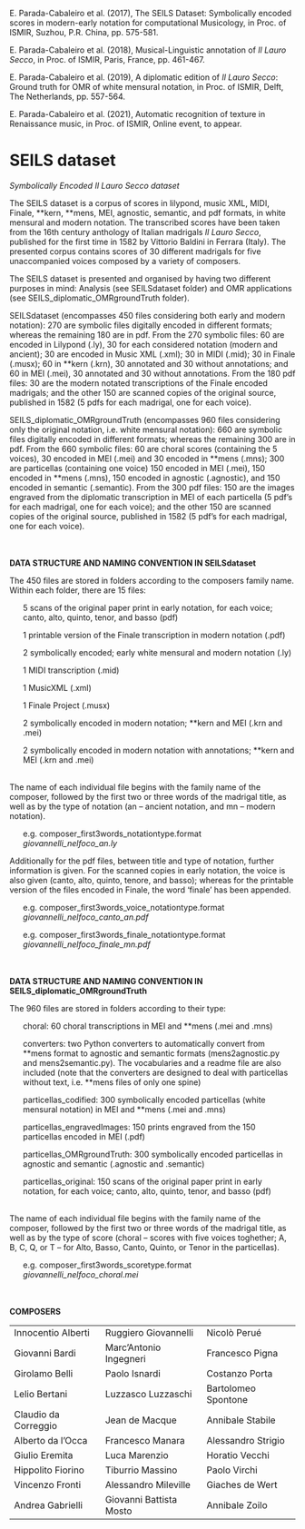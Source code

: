 E. Parada-Cabaleiro et al. (2017), The SEILS Dataset: Symbolically encoded scores in modern-early notation for computational Musicology, in Proc. of ISMIR, Suzhou, P.R. China, pp. 575-581.

E. Parada-Cabaleiro et al. (2018), Musical-Linguistic annotation of *Il Lauro Secco*, in Proc. of ISMIR, Paris, France, pp. 461-467.

E. Parada-Cabaleiro et al. (2019), A diplomatic edition of *Il Lauro Secco*: Ground truth for OMR of white mensural notation, in Proc. of ISMIR, Delft, The Netherlands, pp. 557-564.

E. Parada-Cabaleiro et al. (2021), Automatic recognition of texture in Renaissance music, in Proc. of ISMIR, Online event, to appear.



# SEILS dataset
*Symbolically Encoded Il Lauro Secco dataset*

The SEILS dataset is a corpus of scores in lilypond, music XML, MIDI, Finale, \*\*kern, \*\*mens, MEI, agnostic, semantic, and pdf formats, in white mensural and modern notation. The transcribed scores have been taken from the 16th century anthology of Italian madrigals *Il Lauro Secco*, published for the first time in 1582 by Vittorio Baldini in Ferrara (Italy). The presented corpus contains scores of 30 different madrigals for five unaccompanied voices composed by a variety of composers.

The SEILS dataset is presented and organised by having two different purposes in mind: Analysis (see SEILSdataset folder) and OMR applications (see SEILS_diplomatic_OMRgroundTruth folder). 

SEILSdataset (encompasses 450 files considering both early and modern notation): 270 are symbolic files digitally encoded in different formats; whereas the remaining 180 are in pdf. From the 270 symbolic files: 60 are encoded in Lilypond (.ly), 30 for each considered notation (modern and ancient); 30 are encoded in Music XML (.xml); 30 in MIDI (.mid); 30 in Finale (.musx); 60 in \*\*kern (.krn), 30 annotated and 30 without annotations; and 60 in MEI (.mei), 30 annotated and 30 without annotations. From the 180 pdf files: 30 are the modern notated transcriptions of the Finale encoded madrigals; and the other 150 are scanned copies of the original source, published in 1582 (5 pdfs for each madrigal, one for each voice).  

SEILS_diplomatic_OMRgroundTruth (encompasses 960 files considering only the original notation, i.e. white mensural notation): 660 are symbolic files digitally encoded in different formats; whereas the remaining 300 are in pdf. From the 660 symbolic files: 60 are choral scores (containing the 5 voices), 30 encoded in MEI (.mei) and 30 encoded in \*\*mens (.mns); 300 are particellas (containing one voice) 150 encoded in MEI (.mei), 150 encoded in \*\*mens (.mns), 150 encoded in agnostic (.agnostic), and 150 encoded in semantic (.semantic). From the 300 pdf files: 150 are the images engraved from the diplomatic transcription in MEI of each particella (5 pdf’s for each madrigal, one for each voice); and the other 150 are scanned copies of the original source, published in 1582 (5 pdf’s for each madrigal, one for each voice).

<br><br>
**DATA STRUCTURE AND NAMING CONVENTION IN SEILSdataset** 

The 450 files are stored in folders according to the composers family name. Within each folder, there are 15 files: <br>
<ul>5 scans of the original paper print in early notation, for each voice; canto, alto, quinto, tenor, and basso (pdf)<br></ul>
<ul>1 printable version of the Finale transcription in modern notation (.pdf) <br></ul>
<ul>2 symbolically encoded; early white mensural and modern notation (.ly)<br></ul>
<ul>1 MIDI transcription (.mid)<br></ul>
<ul>1 MusicXML (.xml)<br></ul>
<ul>1 Finale Project (.musx)<br></ul>
<ul>2 symbolically encoded in modern notation; **kern and MEI (.krn and .mei)<br></ul>
<ul>2 symbolically encoded in modern notation with annotations; **kern and MEI (.krn and .mei)<br></ul>
<br>
The name of each individual file begins with the family name of the composer, followed by the first two or three words of the madrigal title, as well as by the type of notation (an – ancient notation, and mn – modern notation). <br>
<ul>e.g. composer_first3words_notationtype.format<br><i>giovannelli_nelfoco_an.ly</i><br></ul>

Additionally for the pdf files, between title and type of notation, further information is given. For the scanned copies in early notation, the voice is also given (canto, alto, quinto, tenore, and basso); whereas for the printable version of the files encoded in Finale, the word ‘finale’ has been appended.<br><ul>e.g. composer_first3words_voice_notationtype.format<br><i>giovannelli_nelfoco_canto_an.pdf</i></ul>
<ul>e.g. composer_first3words_finale_notationtype.format<br><i>giovannelli_nelfoco_finale_mn.pdf</i><br></ul>

<br><br>
**DATA STRUCTURE AND NAMING CONVENTION IN SEILS_diplomatic_OMRgroundTruth** 

The 960 files are stored in folders according to their type: <br>
<ul>choral: 60 choral transcriptions in MEI and **mens (.mei and .mns)<br></ul>
<ul>converters: two Python converters to automatically convert from **mens format to agnostic and semantic formats (mens2agnostic.py and mens2semantic.py). The vocabularies and a readme file are also included (note that the converters are designed to deal with particellas without text, i.e. **mens files of only one spine)<br></ul>
<ul>particellas_codified: 300 symbolically encoded particellas (white mensural notation) in MEI and **mens (.mei and .mns)<br></ul>
<ul>particellas_engravedImages: 150 prints engraved from the 150 particellas encoded in MEI (.pdf)<br></ul>
<ul>particellas_OMRgroundTruth: 300 symbolically encoded particellas in agnostic and semantic (.agnostic and .semantic)<br></ul>
<ul>particellas_original: 150 scans of the original paper print in early notation, for each voice; canto, alto, quinto, tenor, and basso (pdf)<br></ul>
<br>
The name of each individual file begins with the family name of the composer, followed by the first two or three words of the madrigal title, as well as by the type of score (choral – scores with five voices toghether; A, B, C, Q, or T – for Alto, Basso, Canto, Quinto, or Tenor in the particellas). <br>
<ul>e.g. composer_first3words_scoretype.format<br><i>giovannelli_nelfoco_choral.mei</i><br></ul>


<br><br>
**COMPOSERS**
<table>
  <tr>
    <td>Innocentio Alberti</td>
    <td>Ruggiero Giovannelli</td> 
    <td>Nicolò Perué</td>
  </tr>
  <tr>
    <td>Giovanni Bardi</td>
    <td>Marc’Antonio Ingegneri</td> 
    <td>Francesco Pigna</td>
  </tr>
   <tr>
    <td>Girolamo Belli</td>
    <td>Paolo Isnardi</td> 
    <td>Costanzo Porta</td>
  </tr>
   <tr>
    <td>Lelio Bertani</td>
    <td>Luzzasco Luzzaschi</td> 
    <td>Bartolomeo Spontone</td>
  </tr>
   <tr>
    <td>Claudio  da Correggio</td>
    <td>Jean de Macque</td> 
    <td>Annibale Stabile</td>
  </tr>
   <tr>
    <td>Alberto da l’Occa</td>
    <td>Francesco Manara</td> 
    <td>Alessandro Strigio</td>
  </tr>
   <tr>
    <td>Giulio Eremita</td>
    <td>Luca Marenzio</td> 
    <td>Horatio Vecchi</td>
  </tr>
   <tr>
    <td>Hippolito Fiorino</td>
    <td>Tiburrio Massino</td> 
    <td>Paolo Virchi</td>
  </tr>
   <tr>
    <td>Vincenzo Fronti</td>
    <td>Alessandro Mileville</td> 
    <td>Giaches de Wert</td>
  </tr>
   <tr>
    <td>Andrea Gabrielli</td>
    <td>Giovanni Battista Mosto</td> 
    <td>Annibale Zoilo</td>
  </tr>
</table>

